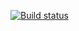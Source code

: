 [![Build status](https://ci.appveyor.com/api/projects/status/q1c6pm785sf9jks8?svg=true)](https://ci.appveyor.com/project/RajNayyar/dependency-injection-container)
